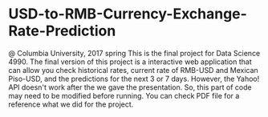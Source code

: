 # USD-to-RMB-Currency-Exchange-Rate-Prediction
@ Columbia University, 2017 spring
This is the final project for Data Science 4990. The final version of this project is a interactive web application that can allow you check historical rates, current rate of RMB-USD and Mexican Piso-USD, and the predictions for the next 3 or 7 days. However, the Yahoo! API doesn't work after the we gave the presentation. So, this part of code may need to be modified before running. You can check PDF file for a reference what we did for the project.
